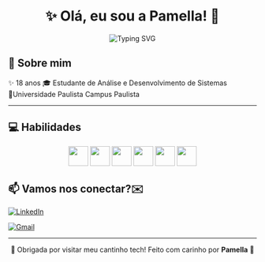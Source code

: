 <h1 align="center">✨ Olá, eu sou a Pamella! 🌸</h1>
<p align="center">
  <img src="https://readme-typing-svg.herokuapp.com/?font=Fira+Code&weight=500&size=20&pause=1000&color=F286B4&center=true&vCenter=true&width=500&lines=✨️Desenvolvedora+front-end✨️;Apaixonada+por+design+e+tecnologia!;VSCode%2C+estudo+e+Coca+%3D+💻%2B📚%2B🥤%3D+❤️" alt="Typing SVG" />
</p>

## 🌷 Sobre mim

✨ 18 anos
🎓 Estudante de Análise e Desenvolvimento de Sistemas  
📍Universidade Paulista Campus Paulista



---

## 💻 Habilidades

<div align="center">
  <img src="https://cdn.jsdelivr.net/gh/devicons/devicon/icons/html5/html5-original.svg" width="40" />
  <img src="https://cdn.jsdelivr.net/gh/devicons/devicon/icons/css3/css3-original.svg" width="40" />
  <img src="https://cdn.jsdelivr.net/gh/devicons/devicon/icons/javascript/javascript-original.svg" width="40" />
  <img src="https://cdn.jsdelivr.net/gh/devicons/devicon/icons/git/git-original.svg" width="40" />
  <img src="https://cdn.jsdelivr.net/gh/devicons/devicon/icons/github/github-original.svg" width="40" />
  <img src="https://cdn.jsdelivr.net/gh/devicons/devicon/icons/python/python-original.svg" width="40" />
</div>


## 📫 Vamos nos conectar?✉️

[![LinkedIn](https://img.shields.io/badge/-LinkedIn-%230077B5?style=flat-square&logo=linkedin&logoColor=white)](https://www.linkedin.com/in/pamella-lima-brandão)  

[![Gmail](https://img.shields.io/badge/pamellabrandao54@gmail.com-%23D14836?style=flat-square&logo=gmail&logoColor=white)](mailto:pamellabrandao54@gmail.com)

---

<p align="center">
  🌸 Obrigada por visitar meu cantinho tech! Feito com carinho por <strong>Pamella</strong> 💖
</p>
